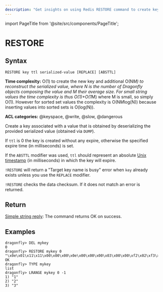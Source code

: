 ```yaml
---
description: "Get insights on using Redis RESTORE command to create key using serialized value."
---
```


import PageTitle from '@site/src/components/PageTitle';

# RESTORE

<PageTitle title="Redis RESTORE Command (Documentation) | Dragonfly" />

## Syntax

    RESTORE key ttl serialized-value [REPLACE] [ABSTTL]

**Time complexity:** O(1) to create the new key and additional O(N*M) to reconstruct the serialized value, where N is the number of Dragonfly objects composing the value and M their average size. For small string values the time complexity is thus O(1)+O(1*M) where M is small, so simply O(1). However for sorted set values the complexity is O(N*M*log(N)) because inserting values into sorted sets is O(log(N)).

**ACL categories:** @keyspace, @write, @slow, @dangerous

Create a key associated with a value that is obtained by deserializing the
provided serialized value (obtained via `DUMP`).

If `ttl` is 0 the key is created without any expire, otherwise the specified
expire time (in milliseconds) is set.

If the `ABSTTL` modifier was used, `ttl` should represent an absolute
[Unix timestamp][hewowu] (in milliseconds) in which the key will expire.

[hewowu]: http://en.wikipedia.org/wiki/Unix_time

`!RESTORE` will return a "Target key name is busy" error when `key` already
exists unless you use the `REPLACE` modifier.

`!RESTORE` checks the data checksum. If it does not match an error is returned.

## Return

[Simple string reply](https://redis.io/docs/latest/develop/reference/protocol-spec/#simple-strings): The command returns OK on success.

## Examples

```
dragonfly> DEL mykey
0
dragonfly> RESTORE mykey 0 "\x0e\x01\x11\x11\x00\x00\x00\x0e\x00\x00\x00\x03\x00\x00\xf2\x02\xf3\x02\xf4\xff\t\x00\xfa\x81\x98P\x85\xf8\xd9\xed"
OK
dragonfly> TYPE mykey
list
dragonfly> LRANGE mykey 0 -1
1) "1"
2) "2"
3) "3"
```
